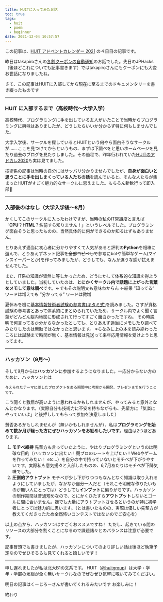 ```yaml
---
title: HUITに入ってみたお話
toc: true
tags:
  - huit
  - poem
  - beginner
date: 2021-12-04 10:57:57
---
```


この記事は、[HUIT アドベントカレンダー 2021](https://qiita.com/advent-calendar/2021/huit) の４日目の記事です。

昨日はtakapiroさんの[冬割クーポンの自動通知](https://takapiro99.github.io/2021/rurubu-fuyuwari-coupon)のお話でした。先日のJPHacks（後ほどこれについても記事書きます）ではtakapiroさんにもクーポンにも大変お世話になりましたね。

さて、この記事はHUITに入部してから現在に至るまでのドキュメンタリーを書き綴ったものです

<!-- more -->

---

### HUIT に入部するまで（高校時代～大学入学）

高校時代、プログラミングに手を出している友人がいたことで当時からプログラミングに興味はありましたが、どうしたらいいか分からず特に何もしませんでした。

大学入学後、サークルを探しているとHUITという何やら面白そうなサークルが……
ここを見つけてからというもの、まずは下調べをと思いホームページを見たり過去のブログを見たりしました。その過程で、昨年行われていた[HUITのアドカレ2020](https://qiita.com/advent-calendar/2020/huit)も実は見てました。

技術系の記事は当時の自分にはサッパリ分かりませんでしたが、**自身が面白いと思うことに手を出しまくっている人たちの話**を読んでいると、そんな人たちが集まったHUITがすごく魅力的なサークルに思えました。もちろん新歓行って即入部:tada:

---

### 入部後のはなし（大学入学後～8月）

かくしてこのサークルに入ったわけですが、当時の私のIT常識度と言えば
「**CPU**？**HTML**？名前すら知りません！」というレベルでした。プログラミング面白そうと思ったものの、当然具体的に何ができるのか知るはずもありません。

とりあえず適当に初心者に分かりやすくて人気があると評判の**Python**を相棒に選んで、とりあえずネット記事を~~全部コピペして~~参考にbotや簡単なゲーム(マインスイーパーとか)を作ってみましたが、どうしても、なんか違うな感が拭えませんでした。

また、IT系の知識が皆無に等しかったため、どうにかして体系的な知識を得ようとしていました。当初していたのは、**とにかくサークル内で話題に上がった言葉をメモして意味調べ**です。←でもその説明文も意味わからん ←結果 ”知ってる” ワードは増えても ”分かってる” ワードは微増

夏休みを機に[基本情報技術者試験の参考書(キタミ式)](https://www.amazon.co.jp/dp/B08PPJPZ4V/ref=dp-kindle-redirect?_encoding=UTF8&btkr=1)を読みました。さすが資格試験の参考書とあって体系的にまとめられていたため、サークル内でよく聞く言葉がどんどん脳内地図に形成されて行ってすごく面白かったですね。
その時説明で何言ってるか分からなかったとしても、とりあえず適当にメモしたり調べてみたりしたのは無駄ではなかったと思います。
※ちなみに上の本を読み終わったころには試験まで時間が無く、基本情報は見送って来年応用情報を受けようと思ってます。

---

### ハッカソン（9月～）
そして9月からは**ハッカソン**に参加するようになりました。一応分からない方のために、ハッカソンとは

``与えられたテーマに即したプロダクトをある期間中に考案から開発、プレゼンまでを行うことです。``

こう聞くと敷居が高いように思われるかもしれませんが、やってみると意外となんとかなります。（実際自分も技術力に不安を持ちながらも、先輩方に「気楽にやっていいよ」と後押ししてもらって参加を決意しました）

賛否あるかもしれませんが（無いかもしれませんが）、私は**プログラミングを始めて数か月が経った方にぜひハッカソンをお勧めしたいです**。理由は2つほどあります。

1. **モチベ維持**
    先輩方も言っていたように、やはりプログラミングというのは明確な目的（ハッカソンに出たい！競プロのレートを上げたい！Webやゲームを作ってみたい！ etc...）を自分の中で持っていないとモチベが下がりやすいです。実際私も意気揚々と入部したものの、6,7月あたりはモチベが下降気味でした。
    <br>
2. **圧倒的アウトプット**
    モチベが少し下がりつつもなんとなく知識は取り入れるようにしていましたが、なかなか自分一人だと（それこそ明確な作りたいものが無い人にとっては）どうしても**インプット**に偏りがちです。ハッカソンの制作期間は普通短めなので、とにかくひたすら**アウトプット**しないとゴールに間に合いません。嫌でも大量にアウトプットさせるというのが特に初学者にとっては魅力的に思います。（とは書いたものの、実際は優しい先輩方が教えてくださったため全然怖いコンテストではないのでご安心を）

以上の点から、ハッカソンはすごくおススメですね！
ただし、起きている間のリソースの大部分を割くことになるので課題諸々とのバランスは注意が必要です。

記事冒頭でも書きましたが、ハッカソンについてのより詳しい話は後ほど執筆予定なのでぜひそちらも見てくれると嬉しいです！

---

申し遅れましたが私は北大B1の文系です。
HUIT（[@huitgroup](https://twitter.com/huitgroup)）は大学・学年・学部の垣根が全く無いサークルなのでぜひぜひ気軽に覗いてみてください。

明日の記事はくーじろーさんが書いてくれるみたいです
お楽しみに！

終わり

    






